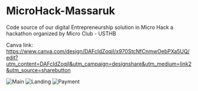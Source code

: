 # MicroHack-Massaruk
Code source of our digital Entrepreneurship solution in Micro Hack a hackathon organized by Micro Club - USTHB

Canva link:
https://www.canva.com/design/DAFcIdZoqjI/x970StcNfCnmwOebPXa5UQ/edit?utm_content=DAFcIdZoqjI&utm_campaign=designshare&utm_medium=link2&utm_source=sharebutton

![Main](https://scontent.falg7-1.fna.fbcdn.net/v/t1.15752-9/333002661_184556297613681_1034411993448367156_n.png?_nc_cat=108&ccb=1-7&_nc_sid=ae9488&_nc_eui2=AeHqqg9xom89m1VTlVi6LzrH2AuSB7Nk0MrYC5IHs2TQyiqtgyc7lN2kVCMFt2al5Ufa_17ZZmwxem0pU-aNcTzB&_nc_ohc=fRRhNM6Le60AX-gZEAf&_nc_oc=AQlNY68bD0k66EvNYsTcplVGsNJpsUU9goLxBsbcPIeX7oMm-oqWJBa8jvq5ok-2hI0&_nc_ht=scontent.falg7-1.fna&oh=03_AdTJcRSO2eNRBhr6jagi3C8NeacM6bZDDWtrxIOInc263w&oe=642EC66B)
![Landing](https://scontent.falg7-2.fna.fbcdn.net/v/t1.15752-9/334924651_1613169792462894_7790167529806538390_n.png?_nc_cat=101&ccb=1-7&_nc_sid=ae9488&_nc_eui2=AeHM01iNO2_tQI8ZSTMjecCawAgoViKojNfACChWIqiM1wINz_VoPXSg9TEkSRiy62ZNHDh2HvP2qVuGnh_ixHbi&_nc_ohc=X1UqRKrzaeMAX_q5aIp&_nc_ht=scontent.falg7-2.fna&oh=03_AdQ4gHBqZHGiiIb5OxF3YSC1aOpcb_1AJWjyB17aToH_cA&oe=642EAF41)
![Payment](https://scontent.falg7-1.fna.fbcdn.net/v/t1.15752-9/334889187_183382101096730_2196237335266234551_n.png?_nc_cat=104&ccb=1-7&_nc_sid=ae9488&_nc_eui2=AeHOP1MckOwxZSn0GdcmyD8b5-snhrWZnFXn6yeGtZmcVezc3iVNMy05_HN-gUHRM0n3Cel8b_QjeMhnVxoY1nLM&_nc_ohc=dkVCnXe__5wAX_9FTKE&_nc_ht=scontent.falg7-1.fna&oh=03_AdQE_BvAd87ki_SiHAOXHtJSOPf3zkWXztukPZuGuCSNOA&oe=642EC09F)


